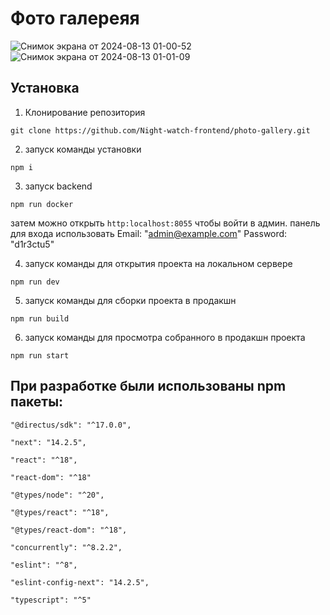 # Фото галереяя
![Снимок экрана от 2024-08-13 01-00-52](https://github.com/user-attachments/assets/d98184be-14f8-41b8-974d-a4e046dd237b)
![Снимок экрана от 2024-08-13 01-01-09](https://github.com/user-attachments/assets/6fe1756a-81ca-4c76-82b0-e37d342d2d1f)


## Установка

1. Клонирование репозитория

`git clone https://github.com/Night-watch-frontend/photo-gallery.git`

2. запуск команды установки

`npm i`

3. запуск backend

`npm run docker`

затем можно открыть `http:localhost:8055` чтобы войти в админ. панель
для входа использовать
Email: "admin@example.com"
Password: "d1r3ctu5"

4. запуск команды для открытия проекта на локальном сервере

`npm run dev`

5. запуск команды для сборки проекта в продакшн

`npm run build`

6. запуск команды для просмотра собранного в продакшн проекта

`npm run start`

## При разработке были использованы npm пакеты:

    "@directus/sdk": "^17.0.0",

    "next": "14.2.5",

    "react": "^18",

    "react-dom": "^18"

    "@types/node": "^20",

    "@types/react": "^18",

    "@types/react-dom": "^18",

    "concurrently": "^8.2.2",

    "eslint": "^8",

    "eslint-config-next": "14.2.5",

    "typescript": "^5"
